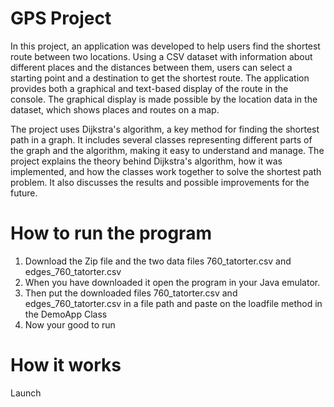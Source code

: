 # GPS Project
In this project, an application was developed to help users find the shortest route between two locations. Using a CSV dataset with information about different places and the distances between them, users can select a starting point and a destination to get the shortest route. The application provides both a graphical and text-based display of the route in the console. The graphical display is made possible by the location data in the dataset, which shows places and routes on a map.

The project uses Dijkstra's algorithm, a key method for finding the shortest path in a graph. It includes several classes representing different parts of the graph and the algorithm, making it easy to understand and manage. The project explains the theory behind Dijkstra's algorithm, how it was implemented, and how the classes work together to solve the shortest path problem. It also discusses the results and possible improvements for the future.





# How to run the program

1. Download the Zip file and the two data files 760_tatorter.csv and edges_760_tatorter.csv
2. When you have downloaded it open the program in your Java emulator.
3. Then put the downloaded files 760_tatorter.csv and edges_760_tatorter.csv in a file path and paste on the loadfile method in the DemoApp Class
4. Now your good to run

# How it works

Launch 

